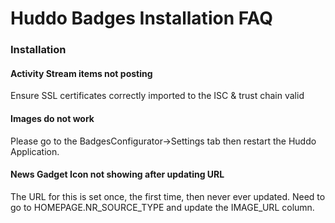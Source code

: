 # Huddo Badges Installation FAQ

### Installation

#### Activity Stream items not posting
Ensure SSL certificates correctly imported to the ISC & trust chain valid

#### Images do not work
Please go to the BadgesConfigurator->Settings tab then restart the Huddo Application.

#### News Gadget Icon not showing after updating URL
The URL for this is set once, the first time, then never ever updated. Need to go to HOMEPAGE.NR_SOURCE_TYPE and update the IMAGE_URL column.
